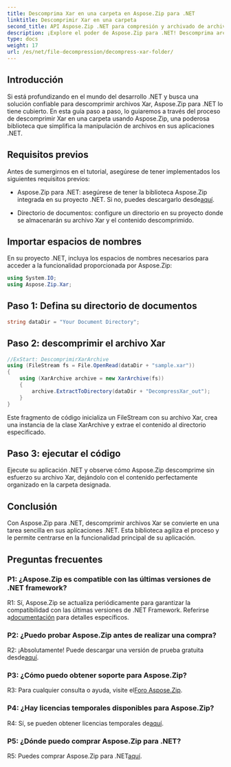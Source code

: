 ```yaml
---
title: Descomprima Xar en una carpeta en Aspose.Zip para .NET
linktitle: Descomprimir Xar en una carpeta
second_title: API Aspose.Zip .NET para compresión y archivado de archivos
description: ¡Explore el poder de Aspose.Zip para .NET! Descomprima archivos Xar sin esfuerzo con este tutorial fácil de usar. Mejore su experiencia de desarrollo .NET.
type: docs
weight: 17
url: /es/net/file-decompression/decompress-xar-folder/
---
```

## Introducción

Si está profundizando en el mundo del desarrollo .NET y busca una solución confiable para descomprimir archivos Xar, Aspose.Zip para .NET lo tiene cubierto. En esta guía paso a paso, lo guiaremos a través del proceso de descomprimir Xar en una carpeta usando Aspose.Zip, una poderosa biblioteca que simplifica la manipulación de archivos en sus aplicaciones .NET.

## Requisitos previos

Antes de sumergirnos en el tutorial, asegúrese de tener implementados los siguientes requisitos previos:

-  Aspose.Zip para .NET: asegúrese de tener la biblioteca Aspose.Zip integrada en su proyecto .NET. Si no, puedes descargarlo desde[aquí](https://releases.aspose.com/zip/net/).

- Directorio de documentos: configure un directorio en su proyecto donde se almacenarán su archivo Xar y el contenido descomprimido.

## Importar espacios de nombres

En su proyecto .NET, incluya los espacios de nombres necesarios para acceder a la funcionalidad proporcionada por Aspose.Zip:

```csharp
using System.IO;
using Aspose.Zip.Xar;
```

## Paso 1: Defina su directorio de documentos

```csharp
string dataDir = "Your Document Directory";
```

## Paso 2: descomprimir el archivo Xar

```csharp
//ExStart: DescomprimirXarArchive
using (FileStream fs = File.OpenRead(dataDir + "sample.xar"))
{
    using (XarArchive archive = new XarArchive(fs))
    {
        archive.ExtractToDirectory(dataDir + "DecompressXar_out");
    }
}
```

Este fragmento de código inicializa un FileStream con su archivo Xar, crea una instancia de la clase XarArchive y extrae el contenido al directorio especificado.

## Paso 3: ejecutar el código

Ejecute su aplicación .NET y observe cómo Aspose.Zip descomprime sin esfuerzo su archivo Xar, dejándolo con el contenido perfectamente organizado en la carpeta designada.

## Conclusión

Con Aspose.Zip para .NET, descomprimir archivos Xar se convierte en una tarea sencilla en sus aplicaciones .NET. Esta biblioteca agiliza el proceso y le permite centrarse en la funcionalidad principal de su aplicación.


## Preguntas frecuentes

### P1: ¿Aspose.Zip es compatible con las últimas versiones de .NET framework?

 R1: Sí, Aspose.Zip se actualiza periódicamente para garantizar la compatibilidad con las últimas versiones de .NET Framework. Referirse a[documentación](https://reference.aspose.com/zip/net/) para detalles específicos.

### P2: ¿Puedo probar Aspose.Zip antes de realizar una compra?

 R2: ¡Absolutamente! Puede descargar una versión de prueba gratuita desde[aquí](https://releases.aspose.com/).

### P3: ¿Cómo puedo obtener soporte para Aspose.Zip?

 R3: Para cualquier consulta o ayuda, visite el[Foro Aspose.Zip](https://forum.aspose.com/c/zip/37).

### P4: ¿Hay licencias temporales disponibles para Aspose.Zip?

 R4: Sí, se pueden obtener licencias temporales de[aquí](https://purchase.aspose.com/temporary-license/).

### P5: ¿Dónde puedo comprar Aspose.Zip para .NET?

 R5: Puedes comprar Aspose.Zip para .NET[aquí](https://purchase.aspose.com/buy).